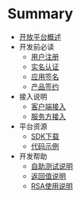 # Summary

* [开放平台概述](README.md)
* 开发前必读
  * [用户注册](用户注册.md)
  * [实名认证](实名认证.md)
  * [应用签名](应用签名.md)
  * [产品签约](产品签约.md)
* 接入说明
  * [客户端接入](接入说明二级.md)
  * [服务方接入](服务方接入.md)
* 平台资源
  * [SDK下载](sdk下载.md)
  * [代码示例](代码示例.md)
* 开发帮助
  * [自助测试说明](自助测试说明.md)
  * [返回值说明](返回值说明.md)
  * [RSA使用说明](rsa使用说明.md)



